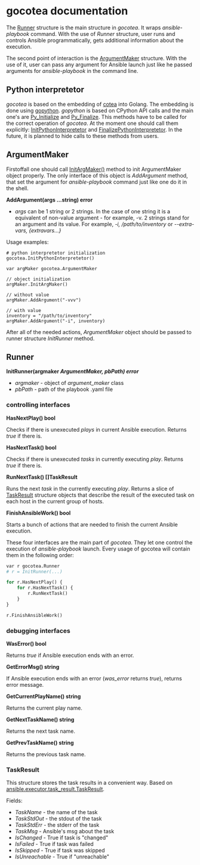 # gocotea documentation

The [Runner](https://github.com/ispras/gocotea/blob/main/src/runner.go#L10) structure is the main structure in *gocotea*. It wraps *ansible-playbook* command. With the use of *Runner* structure, user runs and controls Ansible programmatically, gets additional information about the execution.

The second point of interaction is the [ArgumentMaker](https://github.com/ispras/gocotea/blob/main/src/argument_maker.go#L7) structure. With the use of it, user can pass any argument for Ansible launch just like he passed arguments for *ansible-playbook* in the command line.

## Python interpretetor
*gocotea* is based on the embedding of [cotea](https://github.com/ispras/cotea) into Golang. The embedding is done using [gopython](https://github.com/ispras/gopython). *gopython* is based on CPython API calls and the main one's are [Py_Initialize](https://docs.python.org/3/c-api/init.html#c.Py_Initialize) and [Py_Finalize](https://docs.python.org/3/c-api/init.html#c.Py_Finalize). This methods have to be called for the correct operation of *gocotea*. At the moment one should call them explicitly: [InitPythonInterpretetor](https://github.com/ispras/gocotea/blob/main/src/python_interpretetor.go#L7) and [FinalizePythonInterpretetor](https://github.com/ispras/gocotea/blob/main/src/python_interpretetor.go#L12). In the future, it is planned to hide calls to these methods from users.

## ArgumentMaker

Firstoffall one should call [InitArgMaker()](https://github.com/ispras/gocotea/blob/main/src/argument_maker.go#L12) method to init ArgumentMaker object properly. The only interface of this object is *AddArgument* method, that set the argument for *ansible-playbook* command just like one do it in the shell.

**AddArgument(args ...string) error**
- *args* can be 1 string or 2 strings. In the case of one string it is a equivalent of non-value argument - for example, -v. 2 strings stand for an argument and its value. For example, *-i, /path/to/inventory* or *--extra-vars, {extravars...}*

Usage examples:
```Golang
# python interpretetor initialization
gocotea.InitPythonInterpretetor()

var argMaker gocotea.ArgumentMaker

// object initialization
argMaker.InitArgMaker()

// without value
argMaker.AddArgument("-vvv")

// with value
inventory = "/path/to/inventory"
argMaker.AddArgument("-i", inventory)

```

After all of the needed actions, *ArgumentMaker* object should be passed to runner structure *InitRunner* method.


## Runner

**InitRunner(argmaker *ArgumentMaker, pbPath) error***
- *argmaker* - object of *argument_maker* class
- *pbPath* - path of the playbook .yaml file
### controlling interfaces

**HasNextPlay() bool**

Checks if there is unexecuted *plays* in current Ansible execution. Returns *true* if there is.

**HasNextTask() bool**

Checks if there is unexecuted *tasks* in currently executing *play*. Returns *true* if there is.

**RunNextTask() []TaskResult**

Runs the next *task* in the currently executing *play*. Returns a slice of [TaskResult](https://github.com/ispras/gocotea/blob/main/docs/gocotea_docs.md#taskresult) structure objects that describe the result of the executed task on each host in the current group of hosts. 

**FinishAnsibleWork() bool**

Starts a bunch of actions that are needed to finish the current Ansible execution.

These four interfaces are the main part of *gocotea*. They let one control the execution of *ansible-playbook* launch. Every usage of gocotea will contain them in the following order:
```python
var r gocotea.Runner
# r = InitRunner(...)

for r.HasNextPlay() {
	for r.HasNextTask() {
		r.RunNextTask()
	}
}

r.FinishAnsibleWork()
```

### debugging interfaces
**WasError() bool**

Returns *true* if Ansible execution ends with an error.

**GetErrorMsg() string**

If Ansible execution ends with an error (*was_error* returns *true*), returns error message.

**GetCurrentPlayName() string**

Returns the current play name.

**GetNextTaskName() string**

Returns the next task name.

**GetPrevTaskName() string**

Returns the previous task name.

### TaskResult
This structure stores the task results in a convenient way. Based on [ansible.executor.task_result.TaskResult](https://github.com/ansible/ansible/blob/devel/lib/ansible/executor/task_result.py#L25).

Fields:
- *TaskName* - the name of the task
- *TaskStdOut* - the stdout of the task
- *TaskStdErr* - the stderr of the task
- *TaskMsg* - Ansible's msg about the task
-  *IsChanged* - True if task is "changed"
-  *IsFailed* - True if task was failed
-  *IsSkipped* - True if task was skipped
-  *IsUnreachable* - True if "unreachable"

